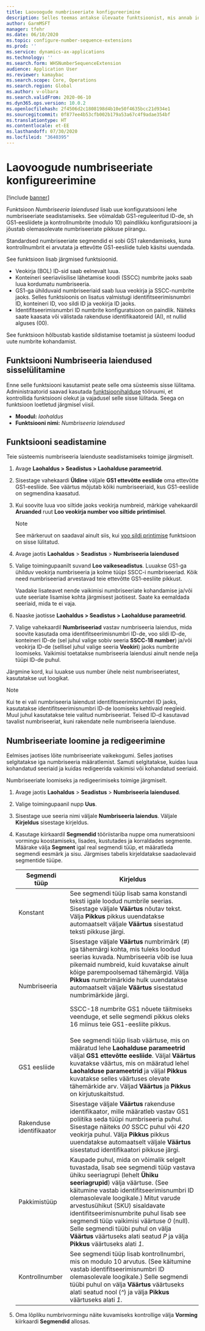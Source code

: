 ```yaml
---
title: Laovoogude numbriseeriate konfigureerimine
description: Selles teemas antakse ülevaate funktsioonist, mis annab identifitseerimisnumbri ID-de, voo siltide ID-de, konteineri ID-de ja veokirja ID-de numbriseeria laiendusi.
author: GarmMSFT
manager: tfehr
ms.date: 06/10/2020
ms.topic: configure-number-sequence-extensions
ms.prod: ''
ms.service: dynamics-ax-applications
ms.technology: ''
ms.search.form: WHSNumberSequenceExtension
audience: Application User
ms.reviewer: kamaybac
ms.search.scope: Core, Operations
ms.search.region: Global
ms.author: v-olbara
ms.search.validFrom: 2020-06-10
ms.dyn365.ops.version: 10.0.2
ms.openlocfilehash: 2f4506d2c1808198d4b10e50f4635bcc21d934e1
ms.sourcegitcommit: 0f877ee4b53cfb002b179a53a67c4f9adae354bf
ms.translationtype: HT
ms.contentlocale: et-EE
ms.lasthandoff: 07/30/2020
ms.locfileid: "3640395"
---
```

# <a name="configure-number-sequences-for-warehouse-flows"></a>Laovoogude numbriseeriate konfigureerimine

[!include [banner](../includes/banner.md)]

Funktsioon *Numbriseeria laiendused* lisab uue konfiguratsiooni lehe numbriseeriate seadistamiseks. See võimaldab GS1-reguleeritud ID-de, sh GS1-eesliidete ja kontrollnumbrite (modulo 10) paindlikku konfiguratsiooni ja jõustab olemasolevate numbriseeriate pikkuse piirangu.

Standardsed numbriseeriate segmendid ei sobi GS1 rakendamiseks, kuna kontrollnumbrit ei arvutata ja ettevõtte GS1-eesliide tuleb käsitsi uuendada.

See funktsioon lisab järgmised funktsioonid.

- Veokirja (BOL) ID-sid saab eelnevalt luua.
- Konteineri seeriaviisilise lähetamise koodi (SSCC) numbrite jaoks saab luua kordumatu numbriseeria.
- GS1-ga ühilduvaid numbriseeriaid saab luua veokirja ja SSCC-numbrite jaoks. Selles funktsioonis on lisatus valmistugi identifitseerimisnumbri ID, konteineri ID, voo sildi ID ja veokirja ID jaoks.
- Identifitseerimisnumbri ID numbrite konfiguratsioon on paindlik. Näiteks saate kaasata või välistada rakenduse identifikaatoreid (AI), nt nullid alguses (00).

See funktsioon hõlbustab kastide sildistamise toetamist ja süsteemi loodud uute numbrite kohandamist.

## <a name="turn-on-the-number-sequence-extensions-feature"></a>Funktsiooni Numbriseeria laiendused sisselülitamine

Enne selle funktsiooni kasutamist peate selle oma süsteemis sisse lülitama. Administraatorid saavad kasutada [funktsioonihalduse](../../fin-ops-core/fin-ops/get-started/feature-management/feature-management-overview.md) tööruumi, et kontrollida funktsiooni olekut ja vajadusel selle sisse lülitada. Seega on funktsioon loetletud järgmisel viisil.

- **Moodul:** *laohaldus*
- **Funktsiooni nimi:** *Numbriseeria laiendused*

## <a name="set-up-the-feature"></a>Funktsiooni seadistamine

Teie süsteemis numbriseeria laienduste seadistamiseks toimige järgmiselt.

1. Avage **Laohaldus \> Seadistus \> Laohalduse parameetrid**.
1. Sisestage vahekaardi **Üldine** väljale **GS1 ettevõtte eesliide** oma ettevõtte GS1-eesliide. See väärtus mõjutab kõiki numbriseeriaid, kus GS1-eesliide on segmendina kaasatud.
1. Kui soovite luua voo siltide jaoks veokirja numbreid, märkige vahekaardil **Aruanded** ruut **Loo veokirja number voo siltide printimisel**.

    > [!NOTE]
    > See märkeruut on saadaval ainult siis, kui [voo sildi printimise](configure-wave-label-printing.md) funktsioon on sisse lülitatud.

1. Avage jaotis **Laohaldus** \> **Seadistus** \> **Numbriseeria laiendused**
1. Valige toimingupaanilt suvand **Loo vaikeseadistus**. Luuakse GS1-ga ühilduv veokirja numbriseeria ja kolme tüüpi SSCC-i numbriseeriad. Kõik need numbriseeriad arvestavad teie ettevõtte GS1-eesliite pikkust.

    Vaadake lisateavet nende vaikimisi numbriseeriate kohandamise ja/või uute seeriate lisamise kohta järgmisest jaotisest. Saate ka eemaldada seeriaid, mida te ei vaja.

1. Naaske jaotisse **Laohaldus \> Seadistus \> Laohalduse parameetrid**.
1. Valige vahekaardil **Numbriseeriad** vastav numbriseeria laiendus, mida soovite kasutada oma identifitseerimisnumbri ID-de, voo sildi ID-de, konteineri ID-de (sel juhul valige sobiv seeria **SSCC‑18 number**) ja/või veokirja ID-de (sellisel juhul valige seeria **Veokiri**) jaoks numbrite loomiseks. Vaikimisi toetatakse numbriseeria laiendusi ainult nende nelja tüüpi ID-de puhul.

Järgmine kord, kui luuakse uus number ühele neist numbriseeriatest, kasutatakse uut loogikat.

> [!NOTE]
> Kui te ei vali numbriseeria laiendust identifitseerimisnumbri ID jaoks, kasutatakse identifitseerimisnumbri ID-de loomiseks kehtivaid reegleid. Muul juhul kasutatakse teie valitud numbriseeriat. Teised ID-d kasutavad tavalist numbriseeriat, kuni rakendate neile numbriseeria laienduse.

## <a name="create-and-edit-number-sequences"></a>Numbriseeriate loomine ja redigeerimine

Eelmises jaotises lõite numbriseeriate vaikekogumi. Selles jaotises selgitatakse iga numbriseeria määratlemist. Samuti selgitatakse, kuidas luua kohandatud seeriaid ja kuidas redigeerida vaikimisi või kohandatud seeriaid.

Numbriseeriate loomiseks ja redigeerimiseks toimige järgmiselt.

1. Avage jaotis **Laohaldus** \> **Seadistus** \> **Numbriseeria laiendused**.
1. Valige toimingupaanil nupp **Uus**.
1. Sisestage uue seeria nimi väljale **Numbriseeria laiendus**. Väljale **Kirjeldus** sisestage kirjeldus.
1. Kasutage kiirkaardil **Segmendid** tööriistariba nuppe oma numeratsiooni vormingu koostamiseks, lisades, kustutades ja korraldades segmente. Määrake välja **Segment** igal real segmendi tüüp, et määratleda segmendi eesmärk ja sisu. Järgmises tabelis kirjeldatakse saadaolevaid segmentide tüüpe.

    | Segmendi tüüp | Kirjeldus |
    |---|---|
    | Konstant | See segmendi tüüp lisab sama konstandi teksti igale loodud numbrile seerias. Sisestage väljale **Väärtus** nõutav tekst. Välja **Pikkus** pikkus uuendatakse automaatselt väljale **Väärtus** sisestatud teksti pikkuse järgi. |
    | Numbriseeria | Sisestage väljale **Väärtus** numbrimärk (*\#*) iga tähemärgi kohta, mis tuleks loodud seerias kuvada. Numbriseeria võib ise luua pikemaid numbreid, kuid kuvatakse ainult kõige parempoolsemad tähemärgid. Välja **Pikkus** numbrimärkide hulk uuendatakse automaatselt väljale **Väärtus** sisestatud numbrimärkide järgi.<p>SSCC-18 numbrite GS1 nõuete täitmiseks veenduge, et selle segmendi pikkus oleks 16 miinus teie GS1-eesliite pikkus.</p> |
    | GS1 eesliide | See segmendi tüüp lisab väärtuse, mis on määratud lehe **Laohalduse parameetrid** väljal **GS1 ettevõtte eesliide**. Väljal **Väärtus** kuvatakse väärtus, mis on määratud lehel **Laohalduse parameetrid** ja väljal **Pikkus** kuvatakse selles väärtuses olevate tähemärkide arv. Väljad **Väärtus** ja **Pikkus** on kirjutuskaitstud. |
    | Rakenduse identifikaator | Sisestage väljale **Väärtus** rakenduse identifikaator, mille määratleb vastav GS1 poliitika seda tüüpi numbriseeria puhul. Sisestage näiteks *00* SSCC puhul või *420* veokirja puhul. Välja **Pikkus** pikkus uuendatakse automaatselt väljale **Väärtus** sisestatud identifikaatori pikkuse järgi. |
    | Pakkimistüüp | Kaupade puhul, mida on võimalik selgelt tuvastada, lisab see segmendi tüüp vastava ühiku seeriagrupi (lehelt **Ühiku seeriagrupid**) välja väärtuse. (See käitumine vastab identifitseerimisnumbri ID olemasolevale loogikale.) Mitut varude arvestusühikut (SKU) sisaldavate identifitseerimisnumbrite puhul lisab see segmendi tüüp vaikimisi väärtuse *0* (null). Selle segmendi tüübi puhul on välja **Väärtus** väärtuseks alati seatud *P* ja välja **Pikkus** väärtuseks alati *1*.|
    | Kontrollnumber | See segmendi tüüp lisab kontrollnumbri, mis on modulo 10 arvutus. (See käitumine vastab identifitseerimisnumbri ID olemasolevale loogikale.) Selle segmendi tüübi puhul on välja **Väärtus** väärtuseks alati seatud nool (*^*) ja välja **Pikkus** väärtuseks alati *1*. |

1. Oma lõpliku numbrivormingu näite kuvamiseks kontrollige välja **Vorming** kiirkaardi **Segmendid** allosas.
